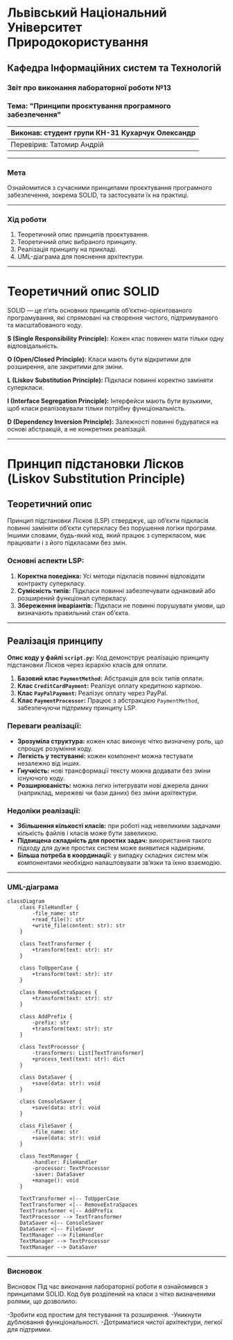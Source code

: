 # Львівський Національний Університет Природокористування

## Кафедра Інформаційних систем та Технологій

### Звіт про виконання лабораторної роботи №13

### Тема: "Принципи проєктування програмного забезпечення"

| Виконав: студент групи КН-31 Кухарчук Олександр |
| ----------------------------------------------- |
| Перевірив: Татомир Андрій                       |

---

### Мета

Ознайомитися з сучасними принципами проєктування програмного забезпечення, зокрема SOLID, та застосувати їх на практиці.

---

### Хід роботи

1. Теоретичний опис принципів проєктування.
2. Теоретичний опис вибраного принципу.
3. Реалізація принципу на прикладі.
4. UML-діаграма для пояснення архітектури.

---

# Теоретичний опис SOLID

SOLID — це п’ять основних принципів об’єктно-орієнтованого програмування, які спрямовані на створення чистого, підтримуваного та масштабованого коду.

**S (Single Responsibility Principle):** Кожен клас повинен мати тільки одну відповідальність.

**O (Open/Closed Principle):** Класи мають бути відкритими для розширення, але закритими для зміни.

**L (Liskov Substitution Principle):** Підкласи повинні коректно заміняти суперкласи.

**I (Interface Segregation Principle):** Інтерфейси мають бути вузькими, щоб класи реалізовували тільки потрібну функціональність.

**D (Dependency Inversion Principle):** Залежності повинні будуватися на основі абстракцій, а не конкретних реалізацій.

---

# Принцип підстановки Лісков (Liskov Substitution Principle)

## Теоретичний опис

Принцип підстановки Лісков (LSP) стверджує, що об’єкти підкласів повинні заміняти об’єкти суперкласу без порушення логіки програми. Іншими словами, будь-який код, який працює з суперкласом, має працювати і з його підкласами без змін.

### Основні аспекти LSP:

1. **Коректна поведінка:** Усі методи підкласів повинні відповідати контракту суперкласу.
2. **Сумісність типів:** Підкласи повинні забезпечувати однаковий або розширений функціонал суперкласу.
3. **Збереження інваріантів:** Підкласи не повинні порушувати умови, що визначають правильний стан об’єкта.

---

## Реалізація принципу

**Опис коду у файлі `script.py`:** [](script.py)
Код демонструє реалізацію принципу підстановки Лісков через ієрархію класів для оплати.

1. **Базовий клас `PaymentMethod`:** Абстракція для всіх типів оплати.
2. **Клас `CreditCardPayment`:** Реалізує оплату кредитною карткою.
3. **Клас `PayPalPayment`:** Реалізує оплату через PayPal.
4. **Клас `PaymentProcessor`:** Працює з абстракцією `PaymentMethod`, забезпечуючи підтримку принципу LSP.

### Переваги реалізації:

- **Зрозуміла структура:** кожен клас виконує чітко визначену роль, що спрощує розуміння коду.
- **Легкість у тестуванні:** кожен компонент можна тестувати незалежно від інших.
- **Гнучкість:** нові трансформації тексту можна додавати без зміни існуючого коду.
- **Розширюваність:** можна легко інтегрувати нові джерела даних (наприклад, мережеві чи бази даних) без зміни архітектури.

### Недоліки реалізації:

- **Збільшення кількості класів:** при роботі над невеликими задачами кількість файлів і класів може бути завеликою.
- **Підвищена складність для простих задач:** використання такого підходу для дуже простих систем може виявитися надмірним.
- **Більша потреба в координації:** у випадку складних систем між компонентами необхідно налаштовувати зв’язки та їхню взаємодію.

---

### UML-діаграма

```mermaid
classDiagram
    class FileHandler {
        -file_name: str
        +read_file(): str
        +write_file(content: str): str
    }

    class TextTransformer {
        +transform(text: str): str
    }

    class ToUpperCase {
        +transform(text: str): str
    }

    class RemoveExtraSpaces {
        +transform(text: str): str
    }

    class AddPrefix {
        -prefix: str
        +transform(text: str): str
    }

    class TextProcessor {
        -transformers: List[TextTransformer]
        +process_text(text: str): dict
    }

    class DataSaver {
        +save(data: str): void
    }

    class ConsoleSaver {
        +save(data: str): void
    }

    class FileSaver {
        -file_name: str
        +save(data: str): void
    }

    class TextManager {
        -handler: FileHandler
        -processor: TextProcessor
        -saver: DataSaver
        +manage(): void
    }

    TextTransformer <|-- ToUpperCase
    TextTransformer <|-- RemoveExtraSpaces
    TextTransformer <|-- AddPrefix
    TextProcessor --> TextTransformer
    DataSaver <|-- ConsoleSaver
    DataSaver <|-- FileSaver
    TextManager --> FileHandler
    TextManager --> TextProcessor
    TextManager --> DataSaver

```

---

### Висновок

Висновок
Під час виконання лабораторної роботи я ознайомився з принципами SOLID.
Код був розділений на класи з чітко визначеними ролями, що дозволило:

-Зробити код простим для тестування та розширення.
-Уникнути дублювання функціональності.
-Дотриматися чистої архітектури, легкої для підтримки.
